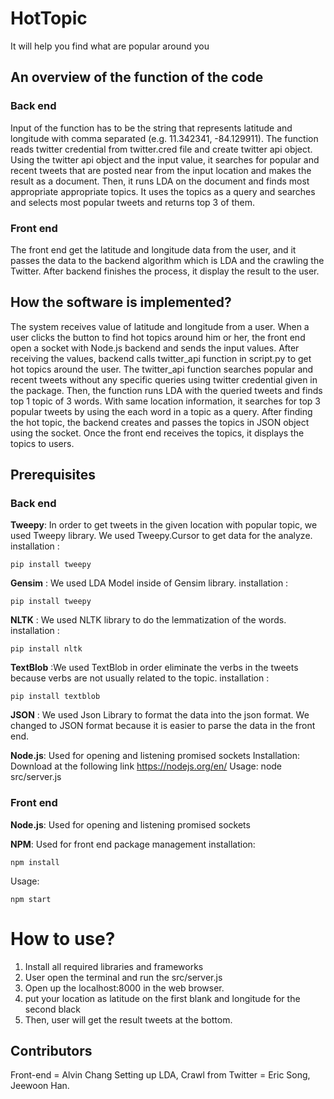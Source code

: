 # HotTopic

It will help you find what are popular around you

## An overview of the function of the code

### Back end

Input of the function has to be the string that represents latitude and longitude with comma separated (e.g. 11.342341, -84.129911). The function reads twitter credential from twitter.cred file and create twitter api object. Using the twitter api object and the input value, it searches for popular and recent tweets that are posted near from the input location and makes the result as a document. Then, it runs LDA on the document and finds most appropriate appropriate topics. It uses the topics as a query and searches and selects most popular tweets and returns top 3 of them. 

### Front end

The front end get the latitude and longitude data from the user, and it passes the data to the backend algorithm which is LDA and the crawling the Twitter. After backend finishes the process, it display the result to the user. 

## How the software is implemented?
The system receives value of latitude and longitude from a user. When a user clicks the button to find hot topics around him or her, the front end open a socket with Node.js backend and sends the input values. After receiving the values, backend calls twitter_api function in script.py to get hot topics around the user. The twitter_api function searches popular and recent tweets without any specific queries using twitter credential given in the package. Then, the function runs LDA with the queried tweets and finds top 1 topic of 3 words. With same location information, it searches for top 3 popular tweets by using the each word in a topic as a query. After finding the hot topic, the backend creates and passes the topics in JSON object using the socket. Once the front end receives the topics, it displays the topics to users. 

## Prerequisites

### Back end

**Tweepy**: In order to get tweets in the given location with popular topic, we used Tweepy library. We used Tweepy.Cursor to get data for the analyze. 
installation : 
```
pip install tweepy
```

**Gensim** : We used LDA Model inside of Gensim library. 
installation : 
```
pip install tweepy
```

**NLTK** : We used NLTK library to do the lemmatization of the words. 
installation : 
```
pip install nltk
```

**TextBlob** :We used TextBlob in order eliminate the verbs in the tweets because verbs are not usually related to the topic. 
installation : 
```
pip install textblob
```

**JSON** : We used Json Library to format the data into the json format. We changed to JSON format because it is easier to parse the data in the front end. 

**Node.js**: Used for opening and listening promised sockets
Installation: Download at the following link
              https://nodejs.org/en/
Usage: node src/server.js


### Front end

**Node.js**: Used for opening and listening promised sockets

**NPM**: Used for front end package management
installation: 
```
npm install
```
Usage: 
```
npm start
```

# How to use?
1. Install all required libraries and frameworks
2. User open the terminal and run the src/server.js 
3. Open up the localhost:8000 in the web browser. 
4. put your location as latitude on the first blank and longitude for the second black
5. Then, user will get the result tweets at the bottom. 


## Contributors
Front-end = Alvin Chang 
Setting up LDA, Crawl from Twitter = Eric Song, Jeewoon Han. 
